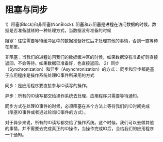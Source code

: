 # 阻塞与同步
1）阻塞(Block)和非阻塞(NonBlock):
阻塞和非阻塞是进程在访问数据的时候，数据是否准备就绪的一种处理方式，当数据没有准备的时候

阻塞：往往需要等待缓冲区中的数据准备好过后才处理其他的事情，否则一直等待在那里。

非阻塞：当我们的进程访问我们的数据缓冲区的时候，如果数据没有准备好则直接返回，不会等待。如果数据已准备好，也直接返回。
2）同步（Synchronization）和异步（Asynchronization）的方式：
同步和异步都是基于应用程序是操作系统处理IO事件所采用的方式

同步：是应用程序要直接参与IO读写的操作。

异步：所有的IO读写都交给操作系统去处理，应用程序只需要等待通知。

同步方式在处理IO事件的时候，必须阻塞在某个方法上等待我们的IO时间完成（阻塞IO事件或者通过轮询IO事件的方式）。

对于异步来说，所有的IO读写都交给了操作系统。这个时候，我们可以去做其他的事情，并不需要去完成真正的IO操作，当操作完成IO后，会给我们的应用程序一个通知。

